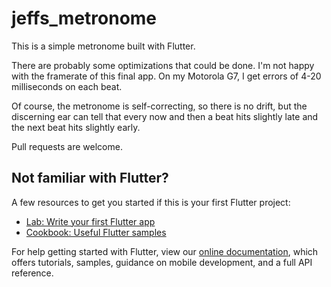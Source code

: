 # jeffs_metronome

This is a simple metronome built with Flutter.

There are probably some optimizations that could be done. I'm not happy with the framerate of this final app. On my Motorola G7, I get errors of 4-20 milliseconds on each beat.

Of course, the metronome is self-correcting, so there is no drift, but the discerning ear can tell that every now and then a beat hits slightly late and the next beat hits slightly early.

Pull requests are welcome.

## Not familiar with Flutter?

A few resources to get you started if this is your first Flutter project:

-   [Lab: Write your first Flutter app](https://flutter.dev/docs/get-started/codelab)
-   [Cookbook: Useful Flutter samples](https://flutter.dev/docs/cookbook)

For help getting started with Flutter, view our
[online documentation](https://flutter.dev/docs), which offers tutorials,
samples, guidance on mobile development, and a full API reference.
